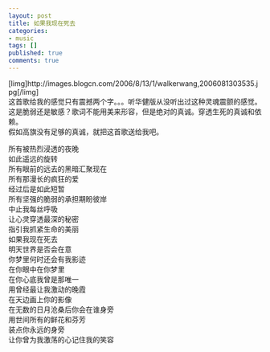 ```yaml
---
layout: post
title: 如果我现在死去
categories:
- music
tags: []
published: true
comments: true
---
```

<p>[limg]http://images.blogcn.com/2006/8/13/1/walkerwang,2006081303535.jpg[/limg]<br />
这首歌给我的感觉只有震撼两个字。。。听华健版从没听出过这种灵魂震颤的感觉。<br />
这是脆弱还是敏感？歌词不能用美来形容，但是绝对的真诚。穿透生死的真诚和依赖。<br />
假如高旗没有足够的真诚，就把这首歌送给我吧。</p>

<p>所有被热烈浸透的夜晚<br />
如此遥远的旋转<br />
所有眼前的远去的黑暗汇聚现在<br />
所有那漫长的疯狂的爱<br />
经过后是如此短暂<br />
所有坚强的脆弱的承担期盼彼岸<br />
中止我每丝呼吸<br />
让心灵穿透最深的秘密<br />
指引我抓紧生命的美丽<br />
如果我现在死去<br />
明天世界是否会在意<br />
你梦里何时还会有我影迹<br />
在你眼中在你梦里<br />
在你心底我曾是那唯一<br />
用曾经最让我激动的晚霞<br />
在天边画上你的影像<br />
在无数的日月沧桑后你会在谁身旁<br />
用世间所有的鲜花和芬芳<br />
装点你永远的身旁<br />
让你曾为我激荡的心记住我的笑容</p>
